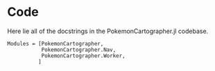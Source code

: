 # Code
Here lie all of the docstrings in the PokemonCartographer.jl codebase.

```@autodocs
Modules = [PokemonCartographer,
           PokemonCartographer.Nav,
           PokemonCartographer.Worker,
          ]
```
